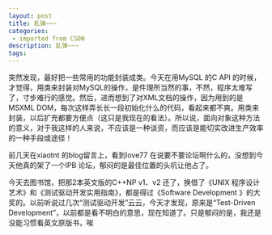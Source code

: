 ```yaml
---
layout: post
title: 乱弹~~~
categories: 
 - imported from CSDN
description: 乱弹~~~
tags: 
---
```


突然发现，最好把一些常用的功能封装成类。今天在用MySQL 的C API 的时候，才觉得，用类来封装对MySQL的操作，是件理所当然的事，不然，程序太难写了，寸步难行的感觉。然后，进而想到了对XML文档的操作，因为用到的是MSXML DOM，每次这样弄长长一段初始化什么的代码，看起来都不爽。用类来封装，以后扩充都要方便点（这只是我现在的看法）。所以说，面向对象这种方法的意义，对于我这样的人来说，不应该是一种谈资，而应该是能切实改进生产效率的一种手段或途径！

前几天在xiaotnt 的blog留言上，看到love77 在说要不要论坛啊什么的，没想到今天他真的架了一个IPB 论坛，郁闷的是最佳位置的头坑让他占了。

今天去图书馆，把那2本英文版的C++NP v1、v2 还了，换借了《UNIX 程序设计艺术》和《测试驱动开发实用指南》，都是得过《Software Development 》的大奖的。以前听说过几次“测试驱动开发”云云，今天才发现，原来是“Test-Driven Development”，以前都是看不明白的意思，现在知道了。只是郁闷的是，我还是没能习惯看英文原版书，唉
